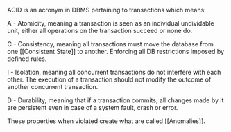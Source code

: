 
ACID is an acronym in DBMS pertaining to transactions which means:

A - Atomicity, meaning a transaction is seen as an individual undividable unit, either all operations on the transaction succeed or none do.

C - Consistency, meaning all transactions must move the database from one [[Consistent State]] to another. Enforcing all DB restrictions imposed by defined rules.

I - Isolation, meaning all concurrent transactions do not interfere with each other. The execution of a transaction should not modify the outcome of another concurrent transaction.

D - Durability, meaning that if a transaction commits, all changes made by it are persistent even in case of a system fault, crash or error.

These properties when violated create what are called [[Anomalies]].